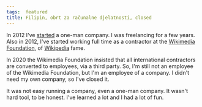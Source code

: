 ```yaml
---
tags:  featured
title: Filipin, obrt za računalne djelatnosti, closed
---
```

In 2012 I've [started](/filipin-obrt-started) a one-man company. I was freelancing for a few years. Also in 2012, I've started working full time as a contractor at the [Wikimedia Foundation](https://wikimediafoundation.org/), of [Wikipedia](https://www.wikipedia.org/) fame.

In 2020 the Wikimedia Foundation insisted that all international contractors are converted to employees, via a third party. So, I'm still not an employee of the Wikimedia Foundation, but I'm an employee of a company. I didn't need my own company, so I've closed it.

It was not easy running a company, even a one-man company. It wasn't hard tool, to be honest. I've learned a lot and I had a lot of fun.
